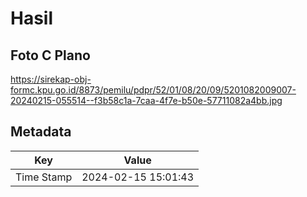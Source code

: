 # Hasil

## Foto C Plano

https://sirekap-obj-formc.kpu.go.id/8873/pemilu/pdpr/52/01/08/20/09/5201082009007-20240215-055514--f3b58c1a-7caa-4f7e-b50e-57711082a4bb.jpg


## Metadata

| Key        | Value               |
| ---------- | ------------------- |
| Time Stamp | 2024-02-15 15:01:43 |



